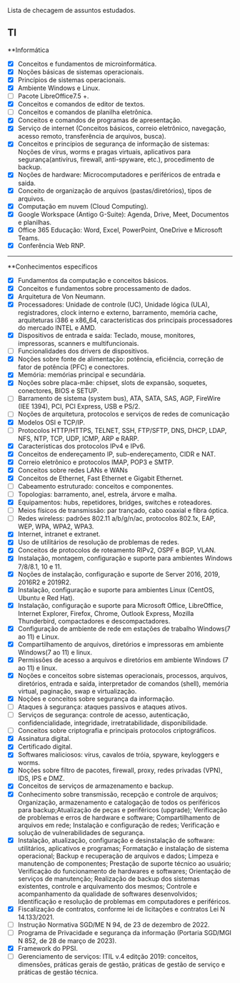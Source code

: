 Lista de checagem de assuntos estudados.

## TI

**Informática

- [x] Conceitos e fundamentos de microinformática.
- [x] Noções básicas de sistemas operacionais.
- [x] Princípios de sistemas operacionais.
- [x] Ambiente Windows e Linux.
- [ ] Pacote LibreOffice7.5 +.
- [x] Conceitos e comandos de editor de textos.
- [ ] Conceitos e comandos de planilha eletrônica.
- [x] Conceitos e comandos de programas de apresentação.
- [x] Serviço de internet (Conceitos básicos, correio eletrônico, navegação, acesso remoto, transferência de arquivos, busca).
- [x] Conceitos e princípios de segurança de informação de sistemas: Noções de vírus, worms e pragas virtuais, aplicativos para segurança(antivírus, firewall, anti-spyware, etc.), procedimento de backup.
- [x] Noções de hardware: Microcomputadores e periféricos de entrada e saida.
- [x] Conceito de organização de arquivos (pastas/diretórios), tipos de arquivos.
- [x] Computação em nuvem (Cloud Computing).
- [x] Google Workspace (Antigo G-Suite): Agenda, Drive, Meet, Documentos e planilhas.
- [x] Office 365 Educação: Word, Excel, PowerPoint, OneDrive e Microsoft Teams.
- [x] Conferência Web RNP.

---
**Conhecimentos específicos

- [x] Fundamentos da computação e conceitos básicos.
- [x] Conceitos e fundamentos sobre processamento de dados.
- [x] Arquitetura de Von Neumann.
- [x] Processadores: Unidade de controle (UC), Unidade lógica (ULA), registradores, clock interno e externo, barramento, memória cache, arquiteturas i386 e x86_64, características dos principais processadores do mercado INTEL e AMD.
- [x] Dispositivos de entrada e saída: Teclado, mouse, monitores, impressoras, scanners e multifuncionais.
- [ ] Funcionalidades dos drivers de dispositivos.
- [x] Noções sobre fonte de alimentação: potência, eficiência, correção de fator de potência (PFC) e conectores.
- [x] Memória: memórias principal e secundária.
- [x] Noções sobre placa-mãe: chipset, slots de expansão, soquetes, conectores, BIOS e SETUP.
- [ ] Barramento de sistema (system bus), ATA, SATA, SAS, AGP, FireWire (IEE 1394), PCI, PCI Express, USB e PS/2.
- [ ] Noções de arquitetura, protocolos e serviços de redes de comunicação
- [x] Modelos OSI e TCP/IP.
- [ ] Protocolos HTTP/HTTPS, TELNET, SSH, FTP/SFTP, DNS, DHCP, LDAP, NFS, NTP, TCP, UDP, ICMP, ARP e RARP.
- [x] Características dos protocolos IPv4 e IPv6.
- [x] Conceitos de endereçamento IP, sub-endereçamento, CIDR e NAT.
- [x] Correio eletrônico e protocolos IMAP, POP3 e SMTP.
- [x] Conceitos sobre redes LANs e WANs
- [x] Conceitos de Ethernet, Fast Ethernet e Gigabit Ethernet.
- [ ] Cabeamento estruturado: conceitos e componentes.
- [ ] Topologias: barramento, anel, estrela, árvore e malha.
- [x] Equipamentos: hubs, repetidores, bridges, switches e roteadores.
- [ ] Meios físicos de transmissão: par trançado, cabo coaxial e fibra óptica.
- [ ] Redes wireless: padrões 802.11 a/b/g/n/ac, protocolos 802.1x, EAP, WEP, WPA, WPA2, WPA3.
- [x] Internet, intranet e extranet.
- [x] Uso de utilitários de resolução de problemas de redes.
- [x] Conceitos de protocolos de roteamento RIPv2, OSPF e BGP, VLAN.
- [x] Instalação, montagem, configuração e suporte para ambientes Windows 7/8/8.1, 10 e 11.
- [x] Noções de instalação, configuração e suporte de Server 2016, 2019, 2016R2 e 2019R2.
- [x] Instalação, configuração e suporte para ambientes Linux (CentOS, Ubuntu e Red Hat).
- [x] Instalação, configuração e suporte para Microsoft Office, LibreOffice, Internet Explorer, Firefox, Chrome, Outlook Express, Mozilla Thunderbird, compactadores e descompactadores.
- [x] Configuração de ambiente de rede em estações de trabalho Windows(7 ao 11) e Linux.
- [x] Compartilhamento de arquivos, diretórios e impressoras em ambiente Windows(7 ao 11) e linux.
- [x] Permissões de acesso a arquivos e diretórios em ambiente Windows (7 ao 11) e linux.
- [x] Noções e conceitos sobre sistemas operacionais, processos, arquivos, diretórios, entrada e saída, interpretador de comandos (shell), memória virtual, paginação, swap e virtualização.
- [x] Noções e conceitos sobre segurança da informação.
- [ ] Ataques à segurança: ataques passivos e ataques ativos.
- [ ] Serviços de segurança: controle de acesso, autenticação, confidencialidade, integridade, irretratabilidade, disponibilidade.
- [ ] Conceitos sobre criptografia e principais protocolos criptográficos.
- [x] Assinatura digital.
- [x] Certificado digital.
- [x] Softwares maliciosos: vírus, cavalos de tróia, spyware, keyloggers e worms.
- [x] Noções sobre filtro de pacotes, firewall, proxy, redes privadas (VPN), IDS, IPS e DMZ.
- [x] Conceitos de serviços de armazenamento e backup.
- [x] Conhecimento sobre transmissão, recepção e controle de arquivos; Organização, armazenamento e catalogação de todos os periféricos para backup;Atualização de peças e periféricos (upgrade);  Verificação de problemas e erros de hardware e software; Compartilhamento de arquivos em rede; Instalação e configuração de redes; Verificação e solução de vulnerabilidades de segurança.
- [x] Instalação, atualização, configuração e desinstalação de software: utilitários, aplicativos e programas; Formatação e instalação de sistema operacional; Backup e recuperação de arquivos e dados; Limpeza e manutenção de componentes; Prestação de suporte técnico ao usuário; Verificação do funcionamento de hardwares e softwares; Orientação de serviços de manutenção; Realização de backup dos sistemas existentes, controle e arquivamento dos mesmos; Controle e acompanhamento da qualidade de softwares desenvolvidos; Identificação e resolução de problemas em computadores e periféricos.
- [x] Fiscalização de contratos, conforme lei de licitações e contratos Lei N 14.133/2021.
- [ ] Instrução Normativa SGD/ME N 94, de 23 de dezembro de 2022.
- [ ] Programa de Privacidade e segurança da informação (Portaria SGD/MGI N 852, de 28 de março de 2023).
- [x] Framework do PPSI.
- [ ] Gerenciamento de serviços: ITIL v.4 editção 2019: conceitos, dimensões, práticas gerais de gestão, práticas de gestão de serviço e práticas de gestão técnica.
